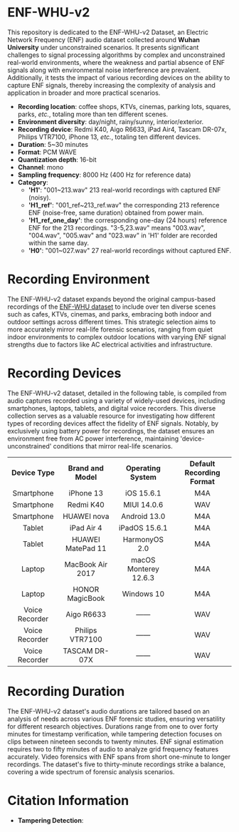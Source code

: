 # ENF-WHU-v2
This repository is dedicated to the ENF-WHU-v2 Dataset, an Electric Network Frequency (ENF) audio dataset collected around **Wuhan University** under unconstrained scenarios. It presents significant challenges to signal processing algorithms by complex and unconstrained real-world environments, where the weakness and partial absence of ENF signals along with environmental noise interference are prevalent. Additionally, it tests the impact of various recording devices on the ability to capture ENF signals, thereby increasing the complexity of analysis and application in broader and more practical scenarios.

- **Recording location**: coffee shops, KTVs, cinemas, parking lots, squares, parks, *etc.*, totaling more than ten different scenes.
- **Environment diversity**: day/night, rainy/sunny, interior/exterior.
- **Recording device**: Redmi K40, Aigo R6633, iPad Air4, Tascam DR-07x, Philips VTR7100, iPhone 13, *etc.*, totaling ten different devices.
- **Duration**: 5~30 minutes
- **Format**: PCM WAVE
- **Quantization depth**: 16-bit
- **Channel**: mono
- **Sampling frequency**: 8000 Hz (400 Hz for reference data)
- **Category**:
  - **'H1'**: "001~213.wav" 213 real-world recordings with captured ENF (noisy).
  - **'H1_ref'**: "001_ref~213_ref.wav" the corresponding 213 reference ENF (noise-free, same duration) obtained from power main.
  - **'H1_ref_one_day'**: the corresponding one-day (24 hours) reference ENF for the 213 recordings. "3-5,23.wav" means "003.wav", "004.wav", "005.wav" and "023.wav" in 'H1' folder are recorded within the same day.
  - **'H0'**: "001~027.wav" 27 real-world recordings without captured ENF.

# Recording Environment
The ENF-WHU-v2 dataset expands beyond the original campus-based recordings of the [ENF-WHU dataset](https://github.com/ghua-ac/ENF-WHU-Dataset) to include over ten diverse scenes such as cafes, KTVs, cinemas, and parks, embracing both indoor and outdoor settings across different times. This strategic selection aims to more accurately mirror real-life forensic scenarios, ranging from quiet indoor environments to complex outdoor locations with varying ENF signal strengths due to factors like AC electrical activities and infrastructure. 

# Recording Devices
The ENF-WHU-v2 dataset, detailed in the following table, is compiled from audio captures recorded using a variety of widely-used devices, including smartphones, laptops, tablets, and digital voice recorders. This diverse collection serves as a valuable resource for investigating how different types of recording devices affect the fidelity of ENF signals. Notably, by exclusively using battery power for recordings, the dataset ensures an environment free from AC power interference, maintaining 'device-unconstrained' conditions that mirror real-life scenarios.
<div align="center">
<table>
  <tr>
    <th align="center">Device Type</th>
    <th align="center">Brand and Model</th>
    <th align="center">Operating System</th>
    <th align="center">Default Recording Format</th>
  </tr>
  <tr>
    <td align="center">Smartphone</td>
    <td align="center">iPhone 13</td>
    <td align="center">iOS 15.6.1</td>
    <td align="center">M4A</td>
  </tr>
  <tr>
    <td align="center">Smartphone</td>
    <td align="center">Redmi K40</td>
    <td align="center">MIUI 14.0.6</td>
    <td align="center">WAV</td>
  </tr>
  <tr>
    <td align="center">Smartphone</td>
    <td align="center">HUAWEI nova</td>
    <td align="center">Android 13.0</td>
    <td align="center">M4A</td>
  </tr>
  <tr>
    <td align="center">Tablet</td>
    <td align="center">iPad Air 4</td>
    <td align="center">iPadOS 15.6.1</td>
    <td align="center">M4A</td>
  </tr>
  <tr>
    <td align="center">Tablet</td>
    <td align="center">HUAWEI MatePad 11</td>
    <td align="center">HarmonyOS 2.0</td>
    <td align="center">M4A</td>
  </tr>
  <tr>
    <td align="center">Laptop</td>
    <td align="center">MacBook Air 2017</td>
    <td align="center">macOS Monterey 12.6.3</td>
    <td align="center">M4A</td>
  </tr>
  <tr>
    <td align="center">Laptop</td>
    <td align="center">HONOR MagicBook</td>
    <td align="center">Windows 10</td>
    <td align="center">M4A</td>
  </tr>
  <tr>
    <td align="center">Voice Recorder</td>
    <td align="center">Aigo R6633</td>
    <td align="center">——</td>
    <td align="center">WAV</td>
  </tr>
  <tr>
    <td align="center">Voice Recorder</td>
    <td align="center">Philips VTR7100</td>
    <td align="center">——</td>
    <td align="center">WAV</td>
  </tr>
  <tr>
    <td align="center">Voice Recorder</td>
    <td align="center">TASCAM DR-07X</td>
    <td align="center">——</td>
    <td align="center">WAV</td>
  </tr>
</table>
</div>

# Recording Duration
The ENF-WHU-v2 dataset's audio durations are tailored based on an analysis of needs across various ENF forensic studies, ensuring versatility for different research objectives. Durations range from one to over forty minutes for timestamp verification, while tampering detection focuses on clips between nineteen seconds to twenty minutes. ENF signal estimation requires two to fifty minutes of audio to analyze grid frequency features accurately. Video forensics with ENF spans from short one-minute to longer recordings. The dataset's five to thirty-minute recordings strike a balance, covering a wide spectrum of forensic analysis scenarios.


# Citation Information
- **Tampering Detection**:
  



